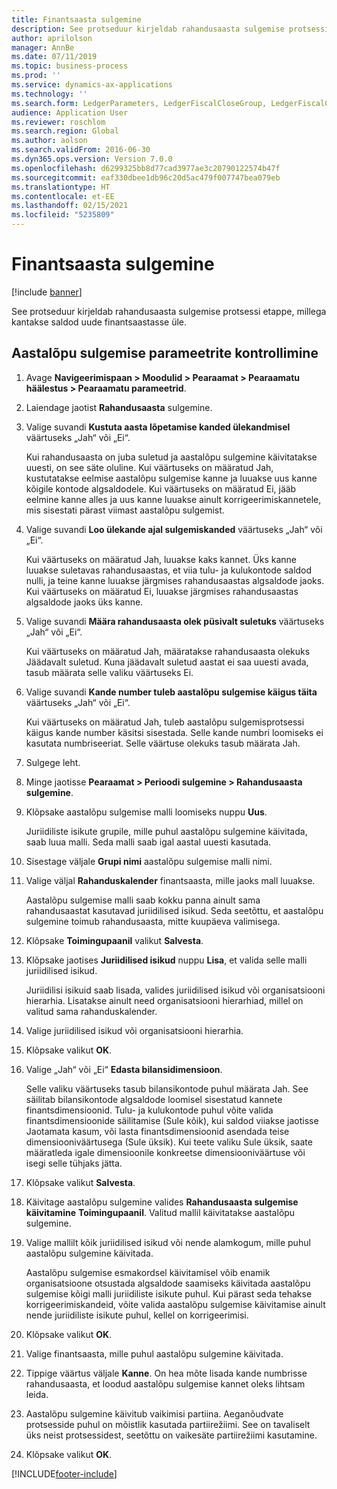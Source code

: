 ```yaml
---
title: Finantsaasta sulgemine
description: See protseduur kirjeldab rahandusaasta sulgemise protsessi etappe, millega kantakse saldod uude finantsaastasse üle.
author: aprilolson
manager: AnnBe
ms.date: 07/11/2019
ms.topic: business-process
ms.prod: ''
ms.service: dynamics-ax-applications
ms.technology: ''
ms.search.form: LedgerParameters, LedgerFiscalCloseGroup, LedgerFiscalCloseAddLedger, SysLookupMultiSelectGrid, LedgerFiscalCloseRunGroup
audience: Application User
ms.reviewer: roschlom
ms.search.region: Global
ms.author: aolson
ms.search.validFrom: 2016-06-30
ms.dyn365.ops.version: Version 7.0.0
ms.openlocfilehash: d6299325bb8d77cad3977ae3c20790122574b47f
ms.sourcegitcommit: eaf330dbee1db96c20d5ac479f007747bea079eb
ms.translationtype: HT
ms.contentlocale: et-EE
ms.lasthandoff: 02/15/2021
ms.locfileid: "5235809"
---
```

# <a name="close-the-fiscal-year"></a>Finantsaasta sulgemine

[!include [banner](../../includes/banner.md)]

See protseduur kirjeldab rahandusaasta sulgemise protsessi etappe, millega kantakse saldod uude finantsaastasse üle.


## <a name="validate-year-end-close-parameters"></a>Aastalõpu sulgemise parameetrite kontrollimine
1. Avage **Navigeerimispaan > Moodulid > Pearaamat > Pearaamatu häälestus > Pearaamatu parameetrid**.
2. Laiendage jaotist **Rahandusaasta** sulgemine.
3. Valige suvandi **Kustuta aasta lõpetamise kanded ülekandmisel** väärtuseks „Jah“ või „Ei“.
    
    Kui rahandusaasta on juba suletud ja aastalõpu sulgemine käivitatakse uuesti, on see säte oluline. Kui väärtuseks on määratud Jah, kustutatakse eelmise aastalõpu sulgemise kanne ja luuakse uus kanne kõigile kontode algsaldodele. Kui väärtuseks on määratud Ei, jääb eelmine kanne alles ja uus kanne luuakse ainult korrigeerimiskannetele, mis sisestati pärast viimast aastalõpu sulgemist.

4. Valige suvandi **Loo ülekande ajal sulgemiskanded** väärtuseks „Jah“ või „Ei“.

    Kui väärtuseks on määratud Jah, luuakse kaks kannet. Üks kanne luuakse suletavas rahandusaastas, et viia tulu- ja kulukontode saldod nulli, ja teine kanne luuakse järgmises rahandusaastas algsaldode jaoks. Kui väärtuseks on määratud Ei, luuakse järgmises rahandusaastas algsaldode jaoks üks kanne.  

5. Valige suvandi **Määra rahandusaasta olek püsivalt suletuks** väärtuseks „Jah“ või „Ei“.

    Kui väärtuseks on määratud Jah, määratakse rahandusaasta olekuks Jäädavalt suletud.  Kuna jäädavalt suletud aastat ei saa uuesti avada, tasub määrata selle valiku väärtuseks Ei.  

6. Valige suvandi **Kande number tuleb aastalõpu sulgemise käigus täita** väärtuseks „Jah“ või „Ei“.

    Kui väärtuseks on määratud Jah, tuleb aastalõpu sulgemisprotsessi käigus kande number käsitsi sisestada. Selle kande numbri loomiseks ei kasutata numbriseeriat. Selle väärtuse olekuks tasub määrata Jah.  

7. Sulgege leht.
8. Minge jaotisse **Pearaamat > Perioodi sulgemine > Rahandusaasta sulgemine**.
9. Klõpsake aastalõpu sulgemise malli loomiseks nuppu **Uus**.

    Juriidiliste isikute grupile, mille puhul aastalõpu sulgemine käivitada, saab luua malli. Seda malli saab igal aastal uuesti kasutada.  

10. Sisestage väljale **Grupi nimi** aastalõpu sulgemise malli nimi.
11. Valige väljal **Rahanduskalender** finantsaasta, mille jaoks mall luuakse.

    Aastalõpu sulgemise malli saab kokku panna ainult sama rahandusaastat kasutavad juriidilised isikud. Seda seetõttu, et aastalõpu sulgemine toimub rahandusaasta, mitte kuupäeva valimisega.  

12. Klõpsake **Toimingupaanil** valikut **Salvesta**.
13. Klõpsake jaotises **Juriidilised isikud** nuppu **Lisa**, et valida selle malli juriidilised isikud.
    
    Juriidilisi isikuid saab lisada, valides juriidilised isikud või organisatsiooni hierarhia.  Lisatakse ainult need organisatsiooni hierarhiad, millel on valitud sama rahanduskalender.  

14. Valige juriidilised isikud või organisatsiooni hierarhia.
15. Klõpsake valikut **OK**.
16. Valige „Jah“ või „Ei“ **Edasta bilansidimensioon**.

    Selle valiku väärtuseks tasub bilansikontode puhul määrata Jah. See säilitab bilansikontode algsaldode loomisel sisestatud kannete finantsdimensioonid. Tulu- ja kulukontode puhul võite valida finantsdimensioonide säilitamise (Sule kõik), kui saldod viiakse jaotisse Jaotamata kasum, või lasta finantsdimensioonid asendada teise dimensiooniväärtusega (Sule üksik). Kui teete valiku Sule üksik, saate määratleda igale dimensioonile konkreetse dimensiooniväärtuse või isegi selle tühjaks jätta.  

17. Klõpsake valikut **Salvesta**.
18. Käivitage aastalõpu sulgemine valides **Rahandusaasta sulgemise käivitamine** **Toimingupaanil**. Valitud mallil käivitatakse aastalõpu sulgemine.  
19. Valige mallilt kõik juriidilised isikud või nende alamkogum, mille puhul aastalõpu sulgemine käivitada.

    Aastalõpu sulgemise esmakordsel käivitamisel võib enamik organisatsioone otsustada algsaldode saamiseks käivitada aastalõpu sulgemise kõigi malli juriidiliste isikute puhul. Kui pärast seda tehakse korrigeerimiskandeid, võite valida aastalõpu sulgemise käivitamise ainult nende juriidiliste isikute puhul, kellel on korrigeerimisi.  

20. Klõpsake valikut **OK**.
21. Valige finantsaasta, mille puhul aastalõpu sulgemine käivitada.
22. Tippige väärtus väljale **Kanne**. On hea mõte lisada kande numbrisse rahandusaasta, et loodud aastalõpu sulgemise kannet oleks lihtsam leida.  
23. Aastalõpu sulgemine käivitub vaikimisi partiina. Aeganõudvate protsesside puhul on mõistlik kasutada partiirežiimi. See on tavaliselt üks neist protsessidest, seetõttu on vaikesäte partiirežiimi kasutamine.  
24. Klõpsake valikut **OK**.



[!INCLUDE[footer-include](../../../includes/footer-banner.md)]